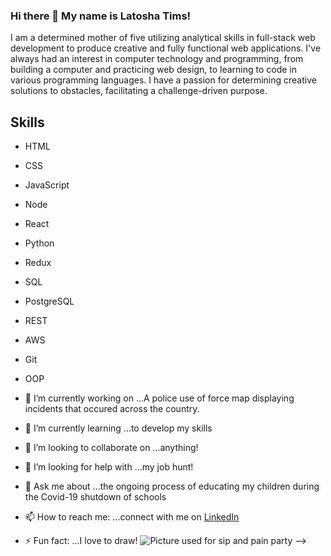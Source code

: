 ### Hi there 👋 My name is Latosha Tims!
I am a determined mother of five utilizing analytical skills in full-stack web development to produce creative and fully functional web applications. I've always had an interest in computer technology and programming, from building a computer and practicing web design, to learning to code in various programming languages. I have a passion for determining creative solutions to obstacles, facilitating a challenge-driven purpose. 

## Skills
- HTML
- CSS
- JavaScript
- Node
- React
- Python
- Redux
- SQL
- PostgreSQL
- REST
- AWS
- Git
- OOP

- 🔭 I’m currently working on ...A police use of force map displaying incidents that occured across the country. 
- 🌱 I’m currently learning ...to develop my skills 
- 👯 I’m looking to collaborate on ...anything!
- 🤔 I’m looking for help with ...my job hunt!
- 💬 Ask me about ...the ongoing process of educating my children during the Covid-19 shutdown of schools
- 📫 How to reach me: ...connect with me on [LinkedIn](https://www.linkedin.com/in/latosha-tims/)
- ⚡ Fun fact: ...I love to draw! ![Picture used for sip and pain party](https://drive.google.com/file/d/1ePWoyNxNIS8FRYdyFB-guEkZvPRMBihU/view?usp=sharing)
-->
